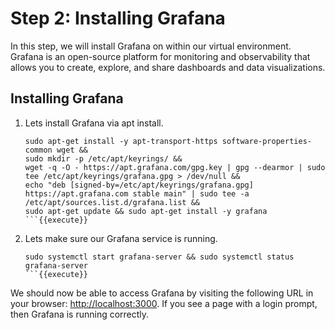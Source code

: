 # Step 2: Installing Grafana
In this step, we will install Grafana on within our virtual environment. Grafana is an open-source platform for monitoring and observability that allows you to create, explore, and share dashboards and data visualizations.

## Installing Grafana
1. Lets install Grafana via apt install.
    ```
    sudo apt-get install -y apt-transport-https software-properties-common wget &&
    sudo mkdir -p /etc/apt/keyrings/ &&
    wget -q -O - https://apt.grafana.com/gpg.key | gpg --dearmor | sudo tee /etc/apt/keyrings/grafana.gpg > /dev/null &&
    echo "deb [signed-by=/etc/apt/keyrings/grafana.gpg] https://apt.grafana.com stable main" | sudo tee -a /etc/apt/sources.list.d/grafana.list &&
    sudo apt-get update && sudo apt-get install -y grafana
    ```{{execute}}

2. Lets make sure our Grafana service is running.
    ```
    sudo systemctl start grafana-server && sudo systemctl status grafana-server
    ```{{execute}}

We should now be able to access Grafana by visiting the following URL in your browser: [http://localhost:3000]({{TRAFFIC_HOST1_3000}}). If you see a page with a login prompt, then Grafana is running correctly.
